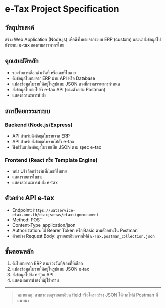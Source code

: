 # e-Tax Project Specification

## วัตถุประสงค์
สร้าง Web Application (Node.js) เพื่อดึงใบขายจากระบบ ERP (custom) และนำส่งข้อมูลไปยังระบบ e-tax ของกรมสรรพากรไทย

## คุณสมบัติหลัก
- รองรับการเลือกช่วงวันที่ หรือเลขที่ใบขาย
- ดึงข้อมูลใบขายจาก ERP ผ่าน API หรือ Database
- แปลงข้อมูลใบขายให้อยู่ในรูปแบบ JSON ตามที่กรมสรรพากรกำหนด
- ส่งข้อมูลใบขายไปยัง e-tax API (ตามตัวอย่าง Postman)
- แสดงสถานะการนำส่ง

## สถาปัตยกรรมระบบ
### Backend (Node.js/Express)
- API สำหรับดึงข้อมูลใบขายจาก ERP
- API สำหรับส่งข้อมูลใบขายไปยัง e-tax
- ฟังก์ชันแปลงข้อมูลใบขายเป็น JSON ตาม spec e-tax

### Frontend (React หรือ Template Engine)
- หน้า UI เลือกช่วงวันที่/เลขที่ใบขาย
- แสดงรายการใบขาย
- แสดงสถานะการนำส่ง e-tax

## ตัวอย่าง API e-tax
- Endpoint: `https://uatservice-etax.one.th/etaxjsonws/etaxsigndocument`
- Method: POST
- Content-Type: application/json
- Authorization: ใช้ Bearer Token หรือ Basic ตามตัวอย่างใน Postman
- ตัวอย่าง Request Body: ดูรายละเอียดจากไฟล์ `E-Tax.postman_collection.json`

## ขั้นตอนหลัก
1. ดึงใบขายจาก ERP ตามช่วงวันที่/เลขที่ที่เลือก
2. แปลงข้อมูลใบขายให้อยู่ในรูปแบบ JSON e-tax
3. ส่งข้อมูลไปยัง e-tax API
4. แสดงผลการนำส่งให้ผู้ใช้ทราบ

---

> หมายเหตุ: สามารถขอดูรายละเอียด field หรือโครงสร้าง JSON ได้จากไฟล์ Postman ที่แนบมา
